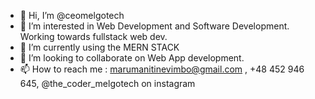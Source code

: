 - 👋 Hi, I’m @ceomelgotech
- 👀 I’m interested in Web Development and Software Development. Working towards fullstack web dev.
- 🌱 I’m currently using the MERN STACK
- 💞️ I’m looking to collaborate on Web App development.
- 📫 How to reach me : marumanitinevimbo@gmail.com , +48 452 946 645, @the_coder_melgotech on instagram

<!---
ceomelgotech/ceomelgotech is a ✨ special ✨ repository because its `README.md` (this file) appears on your GitHub profile.
You can click the Preview link to take a look at your changes.
--->
